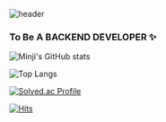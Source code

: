 ![header](https://capsule-render.vercel.app/api?type=waving&color=23527D&height=200&section=header&text=WECOME%20!-nl-&fontColor=FFFFFF&fontsize=130&animation=twinkling&desc=This%20Is%20MINJI's%20Github%20Page&descAlign=80)
### To Be A BACKEND DEVELOPER ✨
<!--
**mandoo15/mandoo15** is a ✨ _special_ ✨ repository because its `README.md` (this file) appears on your GitHub profile.

Here are some ideas to get you started:

- 🔭 I’m currently working on ...
- 🌱 I’m currently learning ...
- 👯 I’m looking to collaborate on ...
- 🤔 I’m looking for help with ...
- 💬 Ask me about ...
- 📫 How to reach me: ...
- 😄 Pronouns: ...
- ⚡ Fun fact: ...
-->


![Minji's GitHub stats](https://github-readme-stats.vercel.app/api?username=mandoo15&show_icons=true&theme=graywhite)

![Top Langs](https://github-readme-stats.vercel.app/api/top-langs/?username=mandoo15&layout=swift&theme=graywhite)

[![Solved.ac Profile](http://mazassumnida.wtf/api/v2/generate_badge?boj=alswl615)](https://solved.ac/alswl615/)





[![Hits](https://hits.seeyoufarm.com/api/count/incr/badge.svg?url=https%3A%2F%2Fgithub.com%2Fmandoo15%2Fhit-counter&count_bg=%23527DCE&title_bg=%23C3DDFF&icon=github.svg&icon_color=%23FFFFFF&title=VISIT+%5B+today+%2F+total+%5D&edge_flat=false)](https://hits.seeyoufarm.com)
